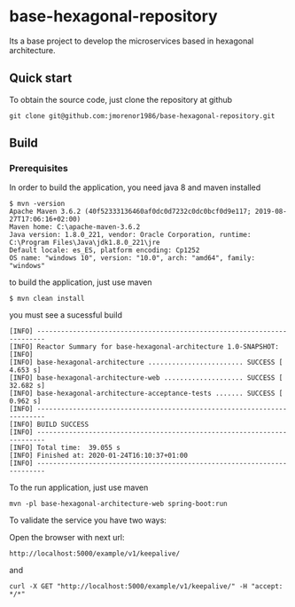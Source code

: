 # base-hexagonal-repository
Its a base project to develop the microservices based in hexagonal architecture.

## Quick start

To obtain the source code, just clone the repository at github
```
git clone git@github.com:jmorenor1986/base-hexagonal-repository.git
``` 

## Build

### Prerequisites
In order to build the application, you need java 8 and maven installed
```
$ mvn -version
Apache Maven 3.6.2 (40f52333136460af0dc0d7232c0dc0bcf0d9e117; 2019-08-27T17:06:16+02:00)
Maven home: C:\apache-maven-3.6.2
Java version: 1.8.0_221, vendor: Oracle Corporation, runtime: C:\Program Files\Java\jdk1.8.0_221\jre
Default locale: es_ES, platform encoding: Cp1252
OS name: "windows 10", version: "10.0", arch: "amd64", family: "windows"
```
to build the application, just use maven
```
$ mvn clean install
```

you must see a sucessful build
```
[INFO] ------------------------------------------------------------------------
[INFO] Reactor Summary for base-hexagonal-architecture 1.0-SNAPSHOT:
[INFO]
[INFO] base-hexagonal-architecture ........................ SUCCESS [  4.653 s]
[INFO] base-hexagonal-architecture-web .................... SUCCESS [ 32.682 s]
[INFO] base-hexagonal-architecture-acceptance-tests ....... SUCCESS [  0.962 s]
[INFO] ------------------------------------------------------------------------
[INFO] BUILD SUCCESS
[INFO] ------------------------------------------------------------------------
[INFO] Total time:  39.055 s
[INFO] Finished at: 2020-01-24T16:10:37+01:00
[INFO] ------------------------------------------------------------------------
```
To the run application, just use maven
```
mvn -pl base-hexagonal-architecture-web spring-boot:run
```
To validate the service you have two ways:

Open the browser with next url:
```
http://localhost:5000/example/v1/keepalive/
```
and
```
curl -X GET "http://localhost:5000/example/v1/keepalive/" -H "accept: */*"
```
